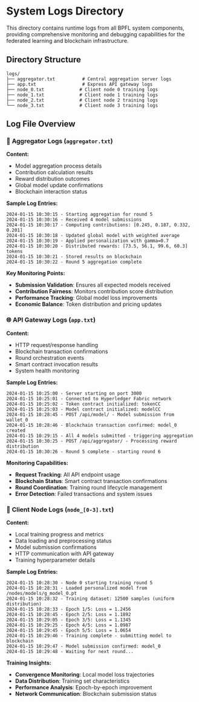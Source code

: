 # System Logs Directory

This directory contains runtime logs from all BPFL system components, providing comprehensive monitoring and debugging capabilities for the federated learning and blockchain infrastructure.

## Directory Structure

```
logs/
├── aggregator.txt          # Central aggregation server logs
├── app.txt                 # Express API gateway logs
├── node_0.txt             # Client node 0 training logs
├── node_1.txt             # Client node 1 training logs  
├── node_2.txt             # Client node 2 training logs
└── node_3.txt             # Client node 3 training logs
```

## Log File Overview

### 🔄 **Aggregator Logs** (`aggregator.txt`)

**Content:**
- Model aggregation process details
- Contribution calculation results
- Reward distribution outcomes
- Global model update confirmations
- Blockchain interaction status

**Sample Log Entries:**
```
2024-01-15 10:30:15 - Starting aggregation for round 5
2024-01-15 10:30:16 - Received 4 model submissions
2024-01-15 10:30:17 - Computing contributions: [0.245, 0.187, 0.332, 0.201]
2024-01-15 10:30:18 - Updated global model with weighted average
2024-01-15 10:30:19 - Applied personalization with gamma=0.7
2024-01-15 10:30:20 - Distributed rewards: [73.5, 56.1, 99.6, 60.3] tokens
2024-01-15 10:30:21 - Stored results on blockchain
2024-01-15 10:30:22 - Round 5 aggregation complete
```

**Key Monitoring Points:**
- **Submission Validation**: Ensures all expected models received
- **Contribution Fairness**: Monitors contribution score distribution
- **Performance Tracking**: Global model loss improvements
- **Economic Balance**: Token distribution and pricing updates

### 🌐 **API Gateway Logs** (`app.txt`)

**Content:**
- HTTP request/response handling
- Blockchain transaction confirmations
- Round orchestration events
- Smart contract invocation results
- System health monitoring

**Sample Log Entries:**
```
2024-01-15 10:25:00 - Server starting on port 3000
2024-01-15 10:25:01 - Connected to Hyperledger Fabric network
2024-01-15 10:25:02 - Token contract initialized: tokenCC
2024-01-15 10:25:03 - Model contract initialized: modelCC
2024-01-15 10:28:45 - POST /api/model/ - Model submission from wallet_0
2024-01-15 10:28:46 - Blockchain transaction confirmed: model_0 created
2024-01-15 10:29:15 - All 4 models submitted - triggering aggregation
2024-01-15 10:30:25 - POST /api/aggregator/ - Processing reward distribution
2024-01-15 10:30:26 - Round 5 complete - starting round 6
```

**Monitoring Capabilities:**
- **Request Tracking**: All API endpoint usage
- **Blockchain Status**: Smart contract transaction confirmations
- **Round Coordination**: Training round lifecycle management
- **Error Detection**: Failed transactions and system issues

### 🤖 **Client Node Logs** (`node_[0-3].txt`)

**Content:**
- Local training progress and metrics
- Data loading and preprocessing status
- Model submission confirmations
- HTTP communication with API gateway
- Training hyperparameter details

**Sample Log Entries:**
```
2024-01-15 10:28:30 - Node 0 starting training round 5
2024-01-15 10:28:31 - Loaded personalized model from /nodes/models/g_model_0.pt
2024-01-15 10:28:32 - Training dataset: 12500 samples (uniform distribution)
2024-01-15 10:28:33 - Epoch 1/5: Loss = 1.2456
2024-01-15 10:28:45 - Epoch 2/5: Loss = 1.1892
2024-01-15 10:29:05 - Epoch 3/5: Loss = 1.1345
2024-01-15 10:29:25 - Epoch 4/5: Loss = 1.0987
2024-01-15 10:29:45 - Epoch 5/5: Loss = 1.0654
2024-01-15 10:29:46 - Training complete - submitting model to blockchain
2024-01-15 10:29:47 - Model submission confirmed: model_0
2024-01-15 10:29:48 - Waiting for next round...
```

**Training Insights:**
- **Convergence Monitoring**: Local model loss trajectories
- **Data Distribution**: Training set characteristics
- **Performance Analysis**: Epoch-by-epoch improvement
- **Network Communication**: Blockchain submission status